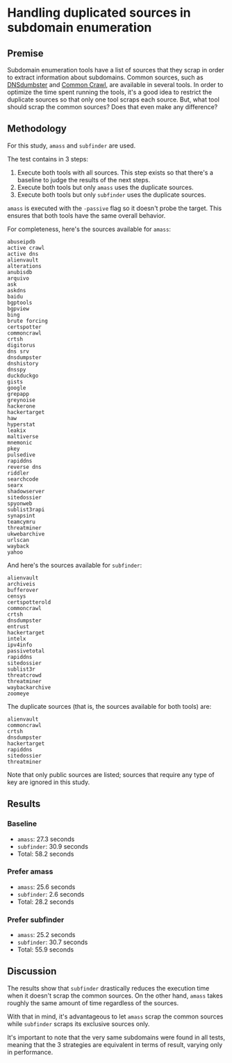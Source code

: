 # Handling duplicated sources in subdomain enumeration

## Premise

Subdomain enumeration tools have a list of sources that they scrap in order to extract information about subdomains. Common sources, such as [DNSdumbster](https://dnsdumpster.com/) and [Common Crawl](https://commoncrawl.org/), are available in several tools. In order to optimize the time spent running the tools, it's a good idea to restrict the duplicate sources so that only one tool scraps each source. But, what tool should scrap the common sources? Does that even make any difference?

## Methodology

For this study, `amass` and `subfinder` are used.

The test contains in 3 steps:

1. Execute both tools with all sources. This step exists so that there's a baseline to judge the results of the next steps.
2. Execute both tools but only `amass` uses the duplicate sources.
2. Execute both tools but only `subfinder` uses the duplicate sources.

`amass` is executed with the `-passive` flag so it doesn't probe the target. This ensures that both tools have the same overall behavior.

For completeness, here's the sources available for `amass`:

```
abuseipdb
active crawl
active dns
alienvault
alterations
anubisdb
arquivo
ask
askdns
baidu
bgptools
bgpview
bing
brute forcing
certspotter
commoncrawl
crtsh
digitorus
dns srv
dnsdumpster
dnshistory
dnsspy
duckduckgo
gists
google
grepapp
greynoise
hackerone
hackertarget
haw
hyperstat
leakix
maltiverse
mnemonic
pkey
pulsedive
rapiddns
reverse dns
riddler
searchcode
searx
shadowserver
sitedossier
spyonweb
sublist3rapi
synapsint
teamcymru
threatminer
ukwebarchive
urlscan
wayback
yahoo
```

And here's the sources available for `subfinder`:

```
alienvault
archiveis
bufferover
censys
certspotterold
commoncrawl
crtsh
dnsdumpster
entrust
hackertarget
intelx
ipv4info
passivetotal
rapiddns
sitedossier
sublist3r
threatcrowd
threatminer
waybackarchive
zoomeye
```

The duplicate sources (that is, the sources available for both tools) are:

```
alienvault
commoncrawl
crtsh
dnsdumpster
hackertarget
rapiddns
sitedossier
threatminer
```

Note that only public sources are listed; sources that require any type of key are ignored in this study.

## Results

### Baseline

* `amass`: 27.3 seconds
* `subfinder`: 30.9 seconds
* Total: 58.2 seconds

### Prefer amass

* `amass`: 25.6 seconds
* `subfinder`: 2.6 seconds
* Total: 28.2 seconds

### Prefer subfinder

* `amass`: 25.2 seconds
* `subfinder`: 30.7 seconds
* Total: 55.9 seconds

## Discussion

The results show that `subfinder` drastically reduces the execution time when it doesn't scrap the common sources. On the other hand, `amass` takes roughly the same amount of time regardless of the sources.

With that in mind, it's advantageous to let `amass` scrap the common sources while `subfinder` scraps its exclusive sources only.

It's important to note that the very same subdomains were found in all tests, meaning that the 3 strategies are equivalent in terms of result, varying only in performance.
